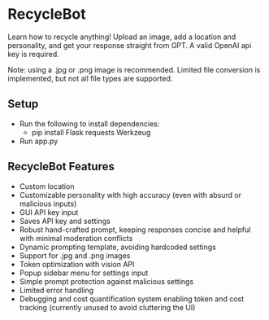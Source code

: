 # RecycleBot
Learn how to recycle anything! Upload an image, add a location and personality, and get your response straight from GPT. A valid OpenAI api key is required.

Note: using a .jpg or .png image is recommended. Limited file conversion is implemented, but not all file types are supported.

## Setup
- Run the following to install dependencies:
  - pip install Flask requests Werkzeug
- Run app.py

## RecycleBot Features
- Custom location
- Customizable personality with high accuracy (even with absurd or malicious inputs)
- GUI API key input
- Saves API key and settings
- Robust hand-crafted prompt, keeping responses concise and helpful with minimal moderation conflicts
- Dynamic prompting template, avoiding hardcoded settings
- Support for .jpg and .png images
- Token optimization with vision API
- Popup sidebar menu for settings input
- Simple prompt protection against malicious settings
- Limited error handling
- Debugging and cost quantification system enabling token and cost tracking (currently unused to avoid cluttering the UI)
